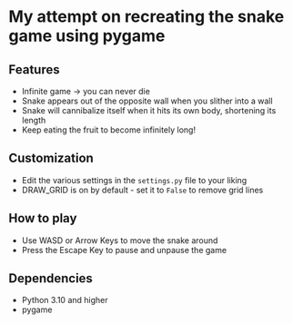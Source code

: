 # My attempt on recreating the snake game using pygame

## Features

- Infinite game -> you can never die
- Snake appears out of the opposite wall when you slither into a wall
- Snake will cannibalize itself when it hits its own body, shortening its length
- Keep eating the fruit to become infinitely long!

## Customization

- Edit the various settings in the `settings.py` file to your liking
- DRAW_GRID is on by default - set it to `False` to remove grid lines

## How to play

- Use WASD or Arrow Keys to move the snake around
- Press the Escape Key to pause and unpause the game

## Dependencies

- Python 3.10 and higher
- pygame
